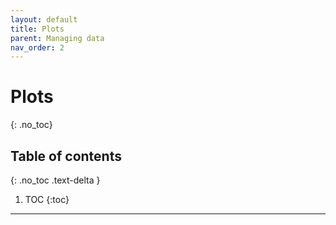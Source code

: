 ```yaml
---
layout: default
title: Plots
parent: Managing data
nav_order: 2
---
```


# Plots
{: .no_toc}

## Table of contents
{: .no_toc .text-delta }

1. TOC
{:toc}
---
